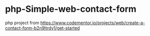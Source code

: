 # php-Simple-web-contact-form
php project from https://www.codementor.io/projects/web/create-a-contact-form-b2n9ltrdy1/get-started
